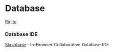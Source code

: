 # Database

[Rqlite](https://github.com/rqlite)


### Database IDE

[Slashbase](https://slashbase.com/) - In-Browser Collaborative Database IDE

